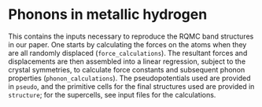 # Phonons in metallic hydrogen
 
This contains the inputs necessary to reproduce the RQMC band structures in our paper. One starts by calculating the forces on the atoms when they are all randomly displaced (`force_calculations`). The resultant forces and displacements are then assembled into a linear regression, subject to the crystal symmetries, to calculate force constants and subsequent phonon properties (`phonon_calculations`). The pseudopotentials used are provided in `pseudo`, and the primitive cells for the final structures used are provided in `structure`; for the supercells, see input files for the calculations.
